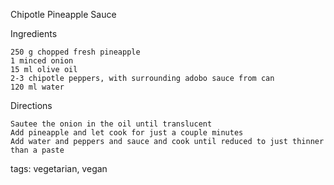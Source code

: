 Chipotle Pineapple Sauce

Ingredients

    250 g chopped fresh pineapple
    1 minced onion
    15 ml olive oil
    2-3 chipotle peppers, with surrounding adobo sauce from can
    120 ml water

Directions

    Sautee the onion in the oil until translucent
    Add pineapple and let cook for just a couple minutes
    Add water and peppers and sauce and cook until reduced to just thinner than a paste

tags: vegetarian, vegan
